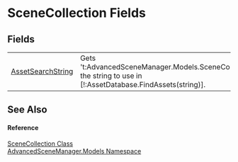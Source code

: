 # SceneCollection Fields




## Fields
<table>
<tr>
<td><a href="F_AdvancedSceneManager_Models_SceneCollection_AssetSearchString.md">AssetSearchString</a></td>
<td>Gets 't:AdvancedSceneManager.Models.SceneCollection', the string to use in [!:AssetDatabase.FindAssets(string)].</td></tr>
</table>

## See Also


#### Reference
<a href="T_AdvancedSceneManager_Models_SceneCollection.md">SceneCollection Class</a>  
<a href="N_AdvancedSceneManager_Models.md">AdvancedSceneManager.Models Namespace</a>  
